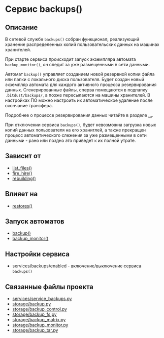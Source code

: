 # Сервис backups()


## Описание
В сетевой службе `backups()` собран функционал, реализующий хранение распределенных копий пользовательских
данных на машинах хранителей.

При старте сервиса происходит запуск экземпляра автомата `backup_monitor()`, он следит за уже
размещенными в сети данными. 

Автомат `backup()` управляет созданием новой резервной копии файла или папки с локального диска
пользователя. Будет создан новый экземпляр автомата для каждого активного процесса резервирования
данных. Сгенерированные файлы, сперва помещаются в подпапку `.bitdust/backups/`, а позже пересылаются
на машины хранителей. В настройках ПО можно настроить их автоматическое удаление после окончание
трансфера.

Подробнее о процессе резервирования данных читайте в разделе [...](...).

При отключении сервиса `backups()`, будет невозможна загрузка новых копий данных пользователя на его хранитлей,
а также прекращен процесс автоматического слежения за уже размещенными в сети данными - рано или поздно
это приведет к их полной утрате.


## Зависит от
* [list_files()](services/service_list_files.md)
* [fire_hire()](services/service_fire_hire.md)
* [rebuilding()](services/service_rebuilding.md)


## Влияет на
* [restores()](services/service_restores.md)


## Запуск автоматов
* [backup()](storage/backup.md)
* [backup_monitor()](storage/backup_monitor.md)


## Настройки сервиса
* services/backups/enabled - включение/выключение сервиса `backups()`


## Связанные файлы проекта
* [services/service_backups.py](services/service_backups.py)
* [storage/backup.py](storage/backup.py)
* [storage/backup_control.py](storage/backup_control.py)
* [storage/backup_fs.py](storage/backup_fs.py)
* [storage/backup_matrix.py](storage/backup_matrix.py)
* [storage/backup_monitor.py](storage/backup_monitor.py)
* [storage/backup_tar.py](storage/backup_tar.py)

